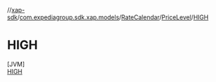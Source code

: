 //[xap-sdk](../../../../../index.md)/[com.expediagroup.sdk.xap.models](../../../index.md)/[RateCalendar](../../index.md)/[PriceLevel](../index.md)/[HIGH](index.md)

# HIGH

[JVM]\
[HIGH](index.md)
